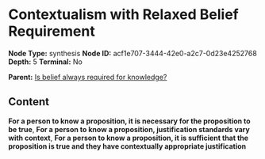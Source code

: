 # Contextualism with Relaxed Belief Requirement

**Node Type:** synthesis
**Node ID:** acf1e707-3444-42e0-a2c7-0d23e4252768
**Depth:** 5
**Terminal:** No

**Parent:** [Is belief always required for knowledge?](is-belief-always-required-for-knowledge-antithesis-1b39a331-893a-4be3-a097-1b2f1e187177.md)

## Content

**For a person to know a proposition, it is necessary for the proposition to be true**, **For a person to know a proposition, justification standards vary with context**, **For a person to know a proposition, it is sufficient that the proposition is true and they have contextually appropriate justification**
